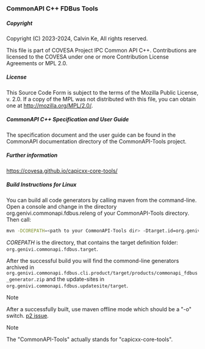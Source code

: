 ### CommonAPI C++ FDBus Tools

##### Copyright
Copyright (C) 2023-2024, Calvin Ke, All rights reserved.

This file is part of COVESA Project IPC Common API C++.
Contributions are licensed to the COVESA under one or more Contribution License Agreements or MPL 2.0.

##### License
This Source Code Form is subject to the terms of the Mozilla Public License, v. 2.0. If a copy of the MPL was not distributed with this file, you can obtain one at http://mozilla.org/MPL/2.0/.

##### CommonAPI C++ Specification and User Guide
The specification document and the user guide can be found in the CommonAPI documentation directory of the CommonAPI-Tools project.

##### Further information
https://covesa.github.io/capicxx-core-tools/

##### Build Instructions for Linux

You can build all code generators by calling maven from the command-line. Open a console and change in the directory org.genivi.commonapi.fdbus.releng of your CommonAPI-Tools directory. Then call:

```bash
mvn -DCOREPATH=<path to your CommonAPI-Tools dir> -Dtarget.id=org.genivi.commonapi.fdbus.target clean verify
```
_COREPATH_ is the directory, that contains the target definition folder: `org.genivi.commonapi.fdbus.target`.

After the successful build you will find the commond-line generators archived in `org.genivi.commonapi.fdbus.cli.product/target/products/commonapi_fdbus_generator.zip` and the update-sites in `org.genivi.commonapi.fdbus.updatesite/target`.



> [!NOTE]
> After a successfully built, use maven offline mode which should be a "-o" switch. [p2 issue](https://stackoverflow.com/questions/10085485/disable-fetching-of-p2-repository-indexes).


> [!NOTE]
> The "CommonAPI-Tools" actually stands for "capicxx-core-tools".